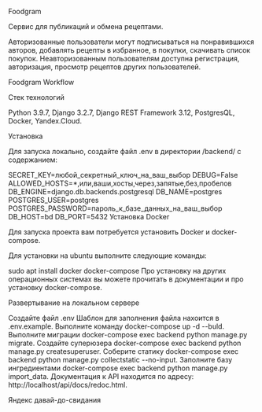 Foodgram

Cервис для публикаций и обмена рецептами.

Авторизованные пользователи могут подписываться на понравившихся авторов, добавлять рецепты в избранное, в покупки, скачивать список покупок. Неавторизованным пользователям доступна регистрация, авторизация, просмотр рецептов других пользователей.

Foodgram Workflow

Стек технологий

Python 3.9.7, Django 3.2.7, Django REST Framework 3.12, PostgresQL, Docker, Yandex.Cloud.

Установка

Для запуска локально, создайте файл .env в директории /backend/ с содержанием:

SECRET_KEY=любой_секретный_ключ_на_ваш_выбор
DEBUG=False
ALLOWED_HOSTS=*,или,ваши,хосты,через,запятые,без,пробелов
DB_ENGINE=django.db.backends.postgresql
DB_NAME=postgres
POSTGRES_USER=postgres
POSTGRES_PASSWORD=пароль_к_базе_данных_на_ваш_выбор
DB_HOST=bd
DB_PORT=5432
Установка Docker

Для запуска проекта вам потребуется установить Docker и docker-compose.

Для установки на ubuntu выполните следующие команды:

sudo apt install docker docker-compose
Про установку на других операционных системах вы можете прочитать в документации и про установку docker-compose.

Развертывание на локальном сервере

Создайте файл .env Шаблон для заполнения файла нахоится в .env.example.
Выполните команду docker-compose up -d --buld.
Выполните миграции docker-compose exec backend python manage.py migrate.
Создайте суперюзера docker-compose exec backend python manage.py createsuperuser.
Соберите статику docker-compose exec backend python manage.py collectstatic --no-input.
Заполните базу ингредиентами docker-compose exec backend python manage.py import_data.
Документация к API находится по адресу: http://localhost/api/docs/redoc.html.

Яндекс давай-до-свидания